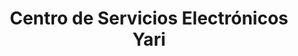 ---
title: "Centro de Servicios Electrónicos Yari"
url: /limon/centro-de-servicios-electronicos-yari/
shop: electrónica
---